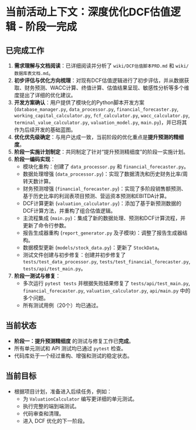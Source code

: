 # 当前活动上下文：深度优化DCF估值逻辑 - 阶段一完成

## 已完成工作
1.  **需求理解与文档阅读**：已详细阅读并分析了 `wiki/DCF估值脚本PRD.md` 和 `wiki/数据库表文档.md`。
2.  **初步评估与优化方向梳理**：对现有DCF估值逻辑进行了初步评估，并从数据获取、财务预测、WACC计算、终值计算、估值结果呈现、敏感性分析等多个维度提出了详细的优化建议。
3.  **开发方案确认**：用户提供了模块化的Python脚本开发方案 (`database_manager.py`, `data_processor.py`, `financial_forecaster.py`, `working_capital_calculator.py`, `fcf_calculator.py`, `wacc_calculator.py`, `terminal_value_calculator.py`, `valuation_model.py`, `main.py`)，并已将其作为后续开发的基础蓝图。
4.  **优化优先级确定**：与用户达成一致，当前阶段的优化重点是**提升预测的精细度**。
5.  **阶段一实施计划制定**：共同制定了针对“提升预测精细度”的阶段一实施计划。
6.  **阶段一编码实现**：
    *   模块化重构：创建了 `data_processor.py` 和 `financial_forecaster.py`。
    *   数据处理增强 (`data_processor.py`)：实现了数据清洗和历史财务比率/周转天数计算。
    *   财务预测增强 (`financial_forecaster.py`)：实现了多阶段销售额预测、基于历史比率的利润表项目预测、营运资本预测和EBITDA计算。
    *   DCF计算更新 (`valuation_calculator.py`)：添加了基于新预测数据的DCF计算方法，并重构了组合估值逻辑。
    *   主流程集成 (`main.py`)：集成了新的数据处理、预测和DCF计算流程，并更新了命令行参数。
    *   报告生成器重构 (`report_generator.py` 及子模块)：调整了报告生成器结构。
    *   数据模型更新 (`models/stock_data.py`)：更新了 `StockData`。
    *   测试文件创建与初步修复：创建并初步修复了 `tests/test_data_processor.py`, `tests/test_financial_forecaster.py`, `tests/api/test_main.py`。
7.  **阶段一测试与修复**：
    *   多次运行 `pytest tests` 并根据失败结果修复了 `tests/api/test_main.py`, `financial_forecaster.py`, `valuation_calculator.py`, `api/main.py` 中的多个问题。
    *   所有测试用例（20个）均已通过。

## 当前状态
-   **阶段一：提升预测精细度** 的测试与修复工作已**完成**。
-   所有单元测试和 API 测试均已通过 `pytest` 检查。
-   代码库处于一个经过重构、增强和测试的稳定状态。

## 当前目标
-   根据项目计划，准备进入后续任务，例如：
    *   为 `ValuationCalculator` 编写更详细的单元测试。
    *   执行完整的端到端测试。
    *   代码审查和清理。
    *   进入 DCF 优化的下一阶段。
